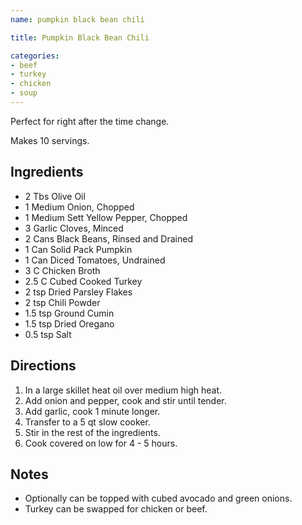 ```yaml
---
name: pumpkin black bean chili

title: Pumpkin Black Bean Chili

categories:
- beef
- turkey
- chicken
- soup
---
```


Perfect for right after the time change.

Makes 10 servings.

## Ingredients
- 2 Tbs   Olive Oil
- 1       Medium Onion, Chopped
- 1       Medium Sett Yellow Pepper, Chopped
- 3       Garlic Cloves, Minced
- 2 Cans  Black Beans, Rinsed and Drained
- 1 Can   Solid Pack Pumpkin
- 1 Can   Diced Tomatoes, Undrained
- 3 C     Chicken Broth
- 2.5 C   Cubed Cooked Turkey
- 2 tsp   Dried Parsley Flakes
- 2 tsp   Chili Powder
- 1.5 tsp Ground Cumin
- 1.5 tsp Dried Oregano
- 0.5 tsp Salt

## Directions
1. In a large skillet heat oil over medium high heat.
1. Add onion and pepper, cook and stir until tender.
1. Add garlic, cook 1 minute longer.
1. Transfer to a 5 qt slow cooker.
1. Stir in the rest of the ingredients.
1. Cook covered on low for 4 - 5 hours.

## Notes
- Optionally can be topped with cubed avocado and green onions.
- Turkey can be swapped for chicken or beef.
